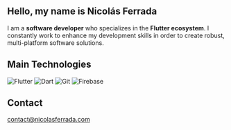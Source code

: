 ## Hello, my name is Nicolás Ferrada
I am a **software developer** who specializes in the **Flutter ecosystem**. I constantly work to enhance my development skills in order to create robust, multi-platform software solutions.

## Main Technologies
![Flutter](https://img.shields.io/badge/Flutter-02569B?style=for-the-badge&logo=flutter&logoColor=white) 
![Dart](https://img.shields.io/badge/Dart-0175C2?style=for-the-badge&logo=dart&logoColor=white)
![Git](https://img.shields.io/badge/GIT-E44C30?style=for-the-badge&logo=git&logoColor=white)
![Firebase](https://img.shields.io/badge/Firebase-yellow?style=for-the-badge&logo=Firebase&logoColor=white)

## Contact
contact@nicolasferrada.com

